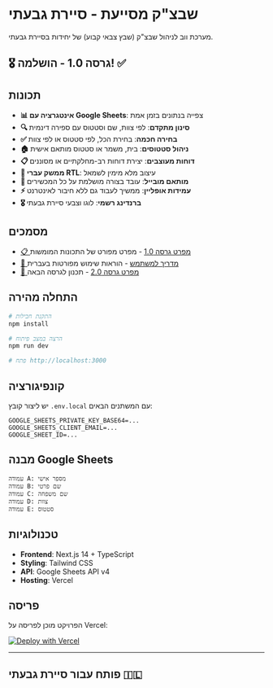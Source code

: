 # שבצ"ק מסייעת - סיירת גבעתי

מערכת ווב לניהול שבצ"ק (שבץ צבאי קבוע) של יחידות בסיירת גבעתי.

## 🎖️ גרסה 1.0 - הושלמה! ✅

## תכונות

- **📊 אינטגרציה עם Google Sheets**: צפייה בנתונים בזמן אמת
- **🔍 סינון מתקדם**: לפי צוות, שם וסטטוס עם ספירה דינמית
- **✅ בחירה חכמה**: בחירת הכל, לפי סטטוס או לפי צוות
- **🏠 ניהול סטטוסים**: בית, משמר או סטטוס מותאם אישית
- **📋 דוחות מעוצבים**: יצירת דוחות רב-מחלקתיים או מסוננים
- **🎨 ממשק עברי RTL**: עיצוב מלא מימין לשמאל
- **📱 מותאם מובייל**: עובד בצורה מושלמת על כל המכשירים
- **⚡ עמידות אופליין**: ממשיך לעבוד גם ללא חיבור לאינטרנט
- **🎖️ ברנדינג רשמי**: לוגו וצבעי סיירת גבעתי

## מסמכים

- [📋 מפרט גרסה 1.0](docs/spec-v1.md) - מפרט מפורט של התכונות המומשות
- [📖 מדריך למשתמש](docs/user-manual.md) - הוראות שימוש מפורטות בעברית
- [🚀 מפרט גרסה 2.0](docs/spec-v2.md) - תכנון לגרסה הבאה

## התחלה מהירה

```bash
# התקנת חבילות
npm install

# הרצה במצב פיתוח
npm run dev

# פתח http://localhost:3000
```

## קונפיגורציה

יש ליצור קובץ `.env.local` עם המשתנים הבאים:

```env
GOOGLE_SHEETS_PRIVATE_KEY_BASE64=...
GOOGLE_SHEETS_CLIENT_EMAIL=...
GOOGLE_SHEET_ID=...
```

## מבנה Google Sheets

```ascii
עמודה A: מספר אישי
עמודה B: שם פרטי  
עמודה C: שם משפחה
עמודה D: צוות
עמודה E: סטטוס
```

## טכנולוגיות

- **Frontend**: Next.js 14 + TypeScript
- **Styling**: Tailwind CSS
- **API**: Google Sheets API v4
- **Hosting**: Vercel

## פריסה

הפרויקט מוכן לפריסה על Vercel:

[![Deploy with Vercel](https://vercel.com/button)](https://vercel.com/new/clone?repository-url=https://github.com/yourusername/sayeret-givati)

---

## פותח עבור סיירת גבעתי 🇮🇱
